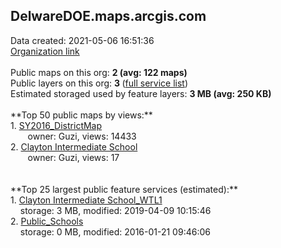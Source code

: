 <h2>DelwareDOE.maps.arcgis.com</h2> Data created: 2021-05-06 16:51:36 <br /><a target='new' href='https://DelwareDOE.maps.arcgis.com'>Organization link</a><br /><br />Public maps on this org: <b>2 (avg: 122 maps)</b><br />Public layers on this org: <b>3 </b>(<a target='new' href='https://services.arcgis.com/M7TEANoOZzgrO5AX/ArcGIS/rest/services'>full service list</a>)<br />Estimated storaged used by feature layers: <b>3 MB (avg: 250 KB)</b><br /><br />**Top 50 public maps by views:**<br />  1. <a target='new' href='https://www.arcgis.com/home/item.html?id=e8eb0572a6614be5bfe26169c54988cd'>SY2016_DistrictMap</a> <br />  &nbsp;&nbsp;&nbsp;&nbsp; &nbsp;&nbsp;owner: Guzi, views: 14433<br />  2. <a target='new' href='https://www.arcgis.com/home/item.html?id=8495cb141e5649dbbdd77c45fcdccc0c'>Clayton Intermediate School</a> <br />  &nbsp;&nbsp;&nbsp;&nbsp; &nbsp;&nbsp;owner: Guzi, views: 17<br /><br /><br />**Top 25 largest public feature services (estimated):**<br /> 1. <a target='new' href='https://www.arcgis.com/home/item.html?id=32c9969e0a234547bded046be1311898'>Clayton Intermediate School_WTL1</a><br /> &nbsp;&nbsp;&nbsp;&nbsp;storage: 3 MB, modified: 2019-04-09 10:15:46<br /> 2. <a target='new' href='https://www.arcgis.com/home/item.html?id=63fbc2c9ea724fec9e798d8abf2d736d'>Public_Schools</a><br /> &nbsp;&nbsp;&nbsp;&nbsp;storage: 0 MB, modified: 2016-01-21 09:46:06<br />